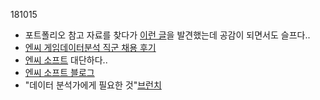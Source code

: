 181015
- 포트폴리오 참고 자료를 찾다가 [이런 글](https://okky.kr/article/396216)을 발견했는데 공감이 되면서도 슬프다..
- [엔씨 게임데이터분석 직군 채용 후기](https://brunch.co.kr/@gimmesilver/26)
- [엔씨 소프트](https://danbi-ncsoft.github.io/etc/2018/06/28/etc-intern-recuit-retrospect.html) 대단하다..
- [엔씨 소프트 블로그](https://danbi-ncsoft.github.io/)
- "데이터 분석가에게 필요한 것"[브런치](https://brunch.co.kr/@joeflow/7)
